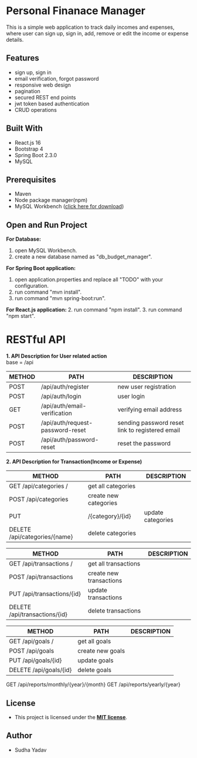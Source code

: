 
# Personal Finanace Manager

This is a simple web application to track daily incomes and expenses, where user can sign up, sign in, add, remove or edit the income or expense details.






## Features

- sign up, sign in
- email verification, forgot password
- responsive web design
- pagination
- secured REST end points
- jwt token based authentication
- CRUD operations


## Built With

- React.js 16
- Bootstrap 4
- Spring Boot 2.3.0
- MySQL


## Prerequisites

* Maven
* Node package manager(npm)
* MySQL Workbench ([click here for download](https://dev.mysql.com/downloads/workbench/))

## Open and Run Project

**For Database:**
1. open MySQL Workbench.
2. create a new database named as "db_budget_manager".

**For Spring Boot application:**
1. open application.properties and replace all "TODO" with your configuration.
3. run command "mvn install".
4. run command "mvn spring-boot:run".

**For React.js application:**
2. run command "npm install".
3. run command "npm start".


# RESTful API ##
 
 
**1. API Description for User related action**
<br />
base = /api
 
METHOD | PATH | DESCRIPTION
------------|-----|------------
POST | /api/auth/register | new user registration
POST | /api/auth/login | user login
GET | /api/auth/email-verification | verifying email address
POST | /api/auth/request-password-reset | sending password reset link to registered email
POST | /api/auth/password-reset | reset the password
 
**2. API Description for Transaction(Income or Expense)**
 
 
METHOD | PATH | DESCRIPTION
------------|-----|------------
GET /api/categories / | get all categories
POST /api/categories | create new categories
PUT | /{category}/{id} | update categories
DELETE /api/categories/{name}  | delete categories
 
METHOD | PATH | DESCRIPTION
------------|-----|------------
GET /api/transactions / | get all transactions
POST /api/transactions | create new transactions
PUT /api/transactions/{id}  | update transactions
DELETE /api/transactions/{id} | delete transactions
 
METHOD | PATH | DESCRIPTION
------------|-----|------------
GET /api/goals / | get all goals
POST /api/goals | create new goals
PUT /api/goals/{id}  | update goals
DELETE /api/goals/{id} | delete goals
 
GET /api/reports/monthly/{year}/{month}
GET /api/reports/yearly/{year}
 



## License

- This project is licensed under the **[MIT license](http://opensource.org/licenses/mit-license.php)**.




## Author

- Sudha Yadav <br/>


